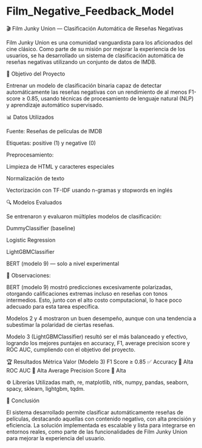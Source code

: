 # Film_Negative_Feedback_Model

🎬 Film Junky Union — Clasificación Automática de Reseñas Negativas

Film Junky Union es una comunidad vanguardista para los aficionados del cine clásico. Como parte de su misión por mejorar la experiencia de los usuarios, se ha desarrollado un sistema de clasificación automática de reseñas negativas utilizando un conjunto de datos de IMDB.

🧠 Objetivo del Proyecto

Entrenar un modelo de clasificación binaria capaz de detectar automáticamente las reseñas negativas con un rendimiento de al menos F1-score ≥ 0.85, usando técnicas de procesamiento de lenguaje natural (NLP) y aprendizaje automático supervisado.

📊 Datos Utilizados

Fuente: Reseñas de películas de IMDB

Etiquetas: positive (1) y negative (0)

Preprocesamiento:

Limpieza de HTML y caracteres especiales

Normalización de texto

Vectorización con TF-IDF usando n-gramas y stopwords en inglés

🔍 Modelos Evaluados

Se entrenaron y evaluaron múltiples modelos de clasificación:

DummyClassifier (baseline)

Logistic Regression

LightGBMClassifier

BERT (modelo 9) — solo a nivel experimental

📌 Observaciones:

BERT (modelo 9) mostró predicciones excesivamente polarizadas, otorgando calificaciones extremas incluso en reseñas con tonos intermedios. Esto, junto con el alto costo computacional, lo hace poco adecuado para esta tarea específica.

Modelos 2 y 4 mostraron un buen desempeño, aunque con una tendencia a subestimar la polaridad de ciertas reseñas.

Modelo 3 (LightGBMClassifier) resultó ser el más balanceado y efectivo, logrando los mejores puntajes en accuracy, F1, average precision score y ROC AUC, cumpliendo con el objetivo del proyecto.

🏆 Resultados
Métrica	Valor (Modelo 3)
F1 Score	≥ 0.85 ✅
Accuracy	🔼 Alta
ROC AUC	🔼 Alta
Average Precision Score	🔼 Alta

⚙️ Librerías Utilizadas
math,
re,
matplotlib,
nltk,
numpy, 
pandas, 
seaborn,
spacy,
sklearn,
lightgbm,
tqdm.

🚀 Conclusión

El sistema desarrollado permite clasificar automáticamente reseñas de películas, destacando aquellas con contenido negativo, con alta precisión y eficiencia. La solución implementada es escalable y lista para integrarse en entornos reales, como parte de las funcionalidades de Film Junky Union para mejorar la experiencia del usuario.
